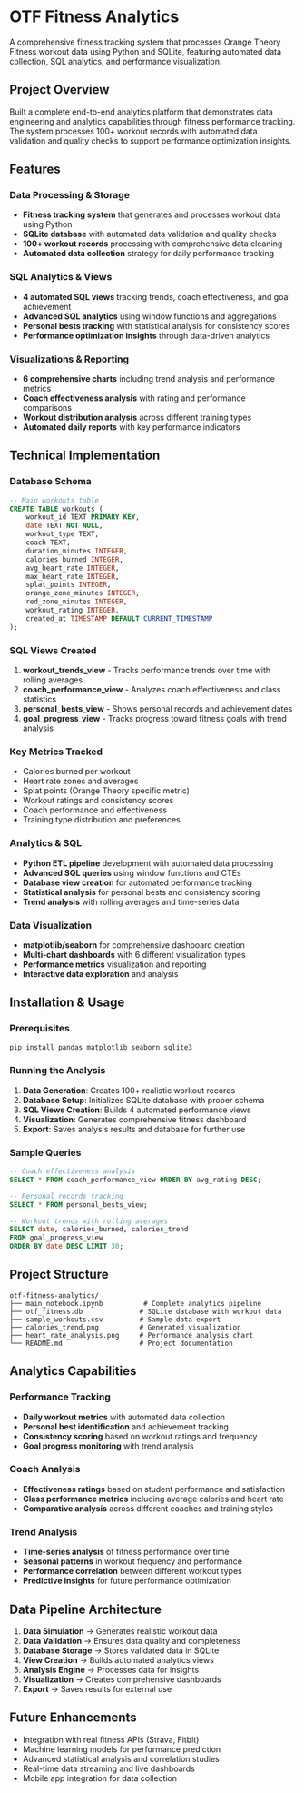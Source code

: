 # OTF Fitness Analytics
A comprehensive fitness tracking system that processes Orange Theory Fitness workout data using Python and SQLite, featuring automated data collection, SQL analytics, and performance visualization.

## Project Overview
Built a complete end-to-end analytics platform that demonstrates data engineering and analytics capabilities through fitness performance tracking. The system processes 100+ workout records with automated data validation and quality checks to support performance optimization insights.

## Features

### Data Processing & Storage
- **Fitness tracking system** that generates and processes workout data using Python
- **SQLite database** with automated data validation and quality checks
- **100+ workout records** processing with comprehensive data cleaning
- **Automated data collection** strategy for daily performance tracking

### SQL Analytics & Views
- **4 automated SQL views** tracking trends, coach effectiveness, and goal achievement
- **Advanced SQL analytics** using window functions and aggregations
- **Personal bests tracking** with statistical analysis for consistency scores
- **Performance optimization insights** through data-driven analytics

### Visualizations & Reporting
- **6 comprehensive charts** including trend analysis and performance metrics
- **Coach effectiveness analysis** with rating and performance comparisons
- **Workout distribution analysis** across different training types
- **Automated daily reports** with key performance indicators

## Technical Implementation
### Database Schema
```sql
-- Main workouts table
CREATE TABLE workouts (
    workout_id TEXT PRIMARY KEY,
    date TEXT NOT NULL,
    workout_type TEXT,
    coach TEXT,
    duration_minutes INTEGER,
    calories_burned INTEGER,
    avg_heart_rate INTEGER,
    max_heart_rate INTEGER,
    splat_points INTEGER,
    orange_zone_minutes INTEGER,
    red_zone_minutes INTEGER,
    workout_rating INTEGER,
    created_at TIMESTAMP DEFAULT CURRENT_TIMESTAMP
);
```

### SQL Views Created
1. **workout_trends_view** - Tracks performance trends over time with rolling averages
2. **coach_performance_view** - Analyzes coach effectiveness and class statistics
3. **personal_bests_view** - Shows personal records and achievement dates
4. **goal_progress_view** - Tracks progress toward fitness goals with trend analysis

### Key Metrics Tracked
- Calories burned per workout
- Heart rate zones and averages
- Splat points (Orange Theory specific metric)
- Workout ratings and consistency scores
- Coach performance and effectiveness
- Training type distribution and preferences

### Analytics & SQL
- **Python ETL pipeline** development with automated data processing
- **Advanced SQL queries** using window functions and CTEs
- **Database view creation** for automated performance tracking
- **Statistical analysis** for personal bests and consistency scoring
- **Trend analysis** with rolling averages and time-series data

### Data Visualization
- **matplotlib/seaborn** for comprehensive dashboard creation
- **Multi-chart dashboards** with 6 different visualization types
- **Performance metrics** visualization and reporting
- **Interactive data exploration** and analysis

## Installation & Usage
### Prerequisites
```bash
pip install pandas matplotlib seaborn sqlite3
```

### Running the Analysis
1. **Data Generation**: Creates 100+ realistic workout records
2. **Database Setup**: Initializes SQLite database with proper schema
3. **SQL Views Creation**: Builds 4 automated performance views
4. **Visualization**: Generates comprehensive fitness dashboard
5. **Export**: Saves analysis results and database for further use

### Sample Queries
```sql
-- Coach effectiveness analysis
SELECT * FROM coach_performance_view ORDER BY avg_rating DESC;

-- Personal records tracking
SELECT * FROM personal_bests_view;

-- Workout trends with rolling averages
SELECT date, calories_burned, calories_trend 
FROM goal_progress_view 
ORDER BY date DESC LIMIT 30;
```

## Project Structure
```
otf-fitness-analytics/
├── main_notebook.ipynb          # Complete analytics pipeline
├── otf_fitness.db              # SQLite database with workout data
├── sample_workouts.csv         # Sample data export
├── calories_trend.png          # Generated visualization
├── heart_rate_analysis.png     # Performance analysis chart
└── README.md                   # Project documentation
```

## Analytics Capabilities

### Performance Tracking
- **Daily workout metrics** with automated data collection
- **Personal best identification** and achievement tracking
- **Consistency scoring** based on workout ratings and frequency
- **Goal progress monitoring** with trend analysis

### Coach Analysis
- **Effectiveness ratings** based on student performance and satisfaction
- **Class performance metrics** including average calories and heart rate
- **Comparative analysis** across different coaches and training styles

### Trend Analysis
- **Time-series analysis** of fitness performance over time
- **Seasonal patterns** in workout frequency and performance
- **Performance correlation** between different workout types
- **Predictive insights** for future performance optimization

## Data Pipeline Architecture
1. **Data Simulation** → Generates realistic workout data
2. **Data Validation** → Ensures data quality and completeness  
3. **Database Storage** → Stores validated data in SQLite
4. **View Creation** → Builds automated analytics views
5. **Analysis Engine** → Processes data for insights
6. **Visualization** → Creates comprehensive dashboards
7. **Export** → Saves results for external use

## Future Enhancements
- Integration with real fitness APIs (Strava, Fitbit)
- Machine learning models for performance prediction
- Advanced statistical analysis and correlation studies
- Real-time data streaming and live dashboards
- Mobile app integration for data collection

